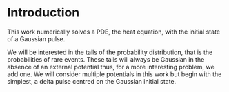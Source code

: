 # Introduction
This work numerically solves a PDE, the heat equation, with the initial state of a Gaussian pulse.

We will be interested in the tails of the probability distribution, that is the probabilities of rare events.
These tails will always be Gaussian in the absence of an external potential thus, for a more interesting problem,
we add one. We will consider multiple potentials in this work but begin with the simplest, a delta pulse centred
on the Gaussian initial state.
